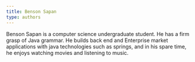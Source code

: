 ```yaml
---
title: Benson Sapan
type: authors
---
```

Benson Sapan is a computer science undergraduate student. He has a firm grasp of Java grammar. He builds back end and Enterprise market applications with java technologies such as springs, and in his spare time, he enjoys watching movies and listening to music.
